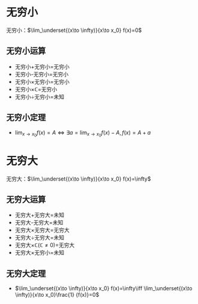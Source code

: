 # 无穷小

无穷小：$\lim_\underset{(x\to \infty)}{x\to x_0} f(x)=0$

## 无穷小运算

- 无穷小+无穷小=无穷小
- 无穷小-无穷小=无穷小
- 无穷小×无穷小=无穷小
- 无穷小×$\mathbb{C}$=无穷小
- 无穷小÷无穷小=未知

## 无穷小定理

- $\lim_{x\to x_0}f(x)=A\iff \exists a=\lim_{x\to x_0} f(x)-A,f(x)=A+a$

# 无穷大

无穷大：$\lim_\underset{(x\to \infty)}{x\to x_0} f(x)=\infty$

## 无穷大运算

- 无穷大+无穷大=未知
- 无穷大-无穷大=未知
- 无穷大×无穷大=无穷大
- 无穷大÷无穷大=未知
- 无穷大×$\mathbb{C}(\mathbb{C}\neq 0)$=无穷大
- 无穷大×无穷小=未知

## 无穷大定理

- $\lim_\underset{(x\to \infty)}{x\to x_0} f(x)=\infty\iff \lim_\underset{(x\to \infty)}{x\to x_0}\frac{1} {f(x)}=0$